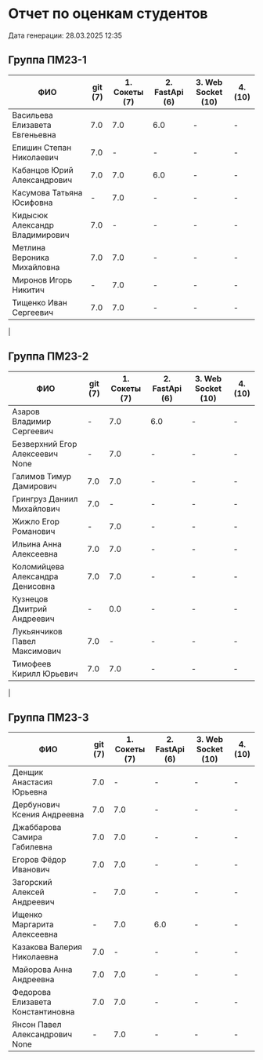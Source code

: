 # Отчет по оценкам студентов

Дата генерации: 28.03.2025 12:35

## Группа ПМ23-1

| ФИО | git (7) | 1. Сокеты (7) | 2. FastApi (6) | 3. Web Socket (10) | 4. (10) |
|---|---|---|---|---|---|
| Васильева Елизавета Евгеньевна | 7.0 | 7.0 | 6.0 | - | - |
| Епишин Степан Николаевич | 7.0 | - | - | - | - |
| Кабанцов Юрий Александрович | 7.0 | 7.0 | 6.0 | - | - |
| Касумова Татьяна Юсифовна | - | 7.0 | - | - | - |
| Кидысюк Александр Владимирович | 7.0 | - | - | - | - |
| Метлина Вероника Михайловна | 7.0 | 7.0 | - | - | - |
| Миронов Игорь Никитич | - | 7.0 | - | - | - |
| Тищенко Иван Сергеевич | 7.0 | 7.0 | - | - | - |
|

## Группа ПМ23-2

| ФИО | git (7) | 1. Сокеты (7) | 2. FastApi (6) | 3. Web Socket (10) | 4. (10) |
|---|---|---|---|---|---|
| Азаров Владимир Сергеевич | - | 7.0 | 6.0 | - | - |
| Безверхний Егор Алексеевич None | - | 7.0 | - | - | - |
| Галимов Тимур Дамирович | 7.0 | 7.0 | - | - | - |
| Грингруз Даниил Михайлович | 7.0 | - | - | - | - |
| Жижло Егор Романович | - | 7.0 | - | - | - |
| Ильина Анна Алексеевна | 7.0 | 7.0 | - | - | - |
| Коломийцева Александра Денисовна | 7.0 | 7.0 | - | - | - |
| Кузнецов Дмитрий Андреевич | - | 0.0 | - | - | - |
| Лукьянчиков Павел Максимович | 7.0 | - | - | - | - |
| Тимофеев Кирилл Юрьевич | 7.0 | 7.0 | - | - | - |
|

## Группа ПМ23-3

| ФИО | git (7) | 1. Сокеты (7) | 2. FastApi (6) | 3. Web Socket (10) | 4. (10) |
|---|---|---|---|---|---|
| Денщик Анастасия Юрьевна | 7.0 | - | - | - | - |
| Дербунович Ксения Андреевна | 7.0 | 7.0 | - | - | - |
| Джаббарова Самира Габилевна | 7.0 | 7.0 | - | - | - |
| Егоров Фёдор Иванович | 7.0 | 7.0 | - | - | - |
| Загорский Алексей Андреевич | - | 7.0 | - | - | - |
| Ищенко Маргарита Алексеевна | - | 7.0 | 6.0 | - | - |
| Казакова Валерия Николаевна | 7.0 | - | - | - | - |
| Майорова Анна Андреевна | 7.0 | 7.0 | - | - | - |
| Федорова Елизавета Константиновна | 7.0 | 7.0 | - | - | - |
| Янсон Павел Александрович None | - | 7.0 | - | - | - |
